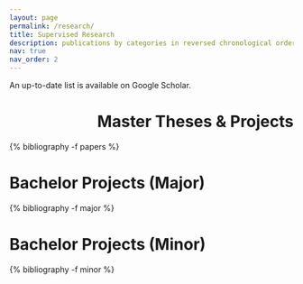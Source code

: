 ```yaml
---
layout: page
permalink: /research/
title: Supervised Research
description: publications by categories in reversed chronological order. generated by jekyll-scholar.
nav: true
nav_order: 2
---
```

An up-to-date list is available on Google Scholar.

<!-- _pages/publications.md -->
<div class="publications">

<h1 align="right">Master Theses &amp; Projects</h1>

{% bibliography -f papers %}

<h1>Bachelor Projects (Major)</h1>

{% bibliography -f major %}

<h1>Bachelor Projects (Minor)</h1>

{% bibliography -f minor %}

</div>
